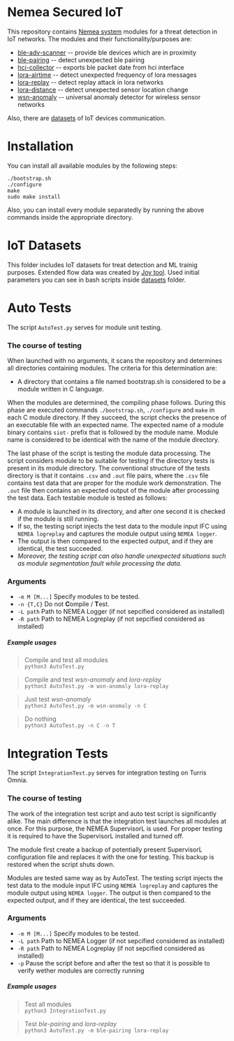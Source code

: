 # Nemea Secured IoT 

This repository contains [Nemea system](https://github.com/CESNET/Nemea) modules for a threat detection in IoT networks. The modules and their functionality/purposes are:
 * [ble-adv-scanner](ble-adv-scanner) -- provide ble devices which are in proximity
 * [ble-pairing](ble-pairing) -- detect unexpected ble pairing
 * [hci-collector](hci-collector) -- exports ble packet date from hci interface
 * [lora-airtime](lora-airtime) -- detect unexpected frequency of lora messages
 * [lora-replay](lora-replay) -- detect replay attack in lora networks
 * [lora-distance](lora-distance) -- detect unexpected sensor location change
 * [wsn-anomaly](wsn-anomaly-testable) -- universal anomaly detector for wireless sensor networks

Also, there are [datasets](#iot-datasets) of IoT devices communication.

# Installation

You can install all available modules by the following steps: 

```
./bootstrap.sh
./configure
make
sudo make install
```

Also, you can install every module separatedly by running the above commands inside the appropriate directory.

# IoT Datasets
This folder includes IoT datasets for treat detection and ML trainig purposes. Extended flow data was created by [Joy tool](https://github.com/cisco/joy). Used initial parameters you can see in bash scripts inside [datasets](datasets) folder.

# Auto Tests
The script `AutoTest.py` serves for module unit testing.

### The course of testing

When launched with no arguments, it scans the repository and determines all directories containing modules. The criteria for this determination are: 
* A directory that contains a file named bootstrap.sh is considered to be a module written in C language.

When the modules are determined, the compiling phase follows. During this phase 
are executed commands `./bootstrap.sh`, `./configure` and `make` in each C module 
directory. If they succeed, the script checks the presence of an executable file 
with an expected name. The expected name of a module binary contains `siot-` prefix 
that is followed by the module name. Module name is considered to be identical with 
the name of the module directory. 

The last phase of the script is testing the module data processing. The script considers module to be suitable for testing if the directory tests is present in its module directory. The conventional structure of the tests directory is that it contains `.csv` and `.out` file pairs, where the `.csv` file contains test data that are proper for the module work demonstration. The `.out` file then contains an expected output of the module after processing the test data. Each testable module is tested as follows: 
 * A module is launched in its directory, and after one second it is checked if the module is still running. 
 * If so, the testing script injects the test data to the module input IFC using `NEMEA logreplay` and captures the module output using `NEMEA logger`. 
 * The output is then compared to the expected output, and if they are identical, the test succeeded. 
 * _Moreover, the testing script can also handle unexpected situations such as module segmentation fault while processing the data._
 
 ### Arguments
 - `-m M [M...]`      Specify modules to be tested.
 - `-n {T,C}`         Do not **C**ompile / **T**est.
 - `-L path`         Path to NEMEA Logger (if not sepcified considered as installed)
 - `-R path`         Path to NEMEA Logreplay (if not sepcified considered as installed)
 
 ##### Example usages
 > Compile and test all modules  <br/>
 >`python3 AutoTest.py`

 > Compile and test _wsn-anomaly_ and _lora-replay_  <br/>
 >`python3 AutoTest.py -m wsn-anomaly lora-replay`
 
 > Just test _wsn-anomaly_ <br/>
 >`python3 AutoTest.py -m wsn-anomaly -n C`
 
 > Do nothing <br/>
 >`python3 AutoTest.py -n C -n T`
 
 # Integration Tests
 The script `IntegrationTest.py` serves for integration testing on Turris Omnia.
 
 ### The course of testing
 
 The work of the integration test script and auto test script is significantly alike. The main
 difference is that the integration test launches all modules at once. For this purpose, the
 NEMEA SupervisorL is used. For proper testing it is required to have the SupervisorL installed and turned off.
 
 The module first create a backup of potentially present SupervisorL configuration file and replaces it with the one for testing.
 This backup is restored when the script shuts down.
 
 Modules are tested same way as by AutoTest. The testing script injects the test data to the module input IFC using `NEMEA logreplay` 
 and captures the module output using `NEMEA logger`. The output is then compared to the expected output, and if they are identical, the test succeeded.
  
  ### Arguments
  - `-m M [M...]`      Specify modules to be tested.
  - `-L path`         Path to NEMEA Logger (if not sepcified considered as installed)
  - `-R path`         Path to NEMEA Logreplay (if not sepcified considered as installed)
  - `-p`              Pause the script before and after the test so that it is possible to verify wether modules are correctly running
  
  ##### Example usages
  > Test all modules  <br/>
  >`python3 IntegrationTest.py`
 
  > Test _ble-pairing_ and _lora-replay_  <br/>
  >`python3 AutoTest.py -m ble-pairing lora-replay`
